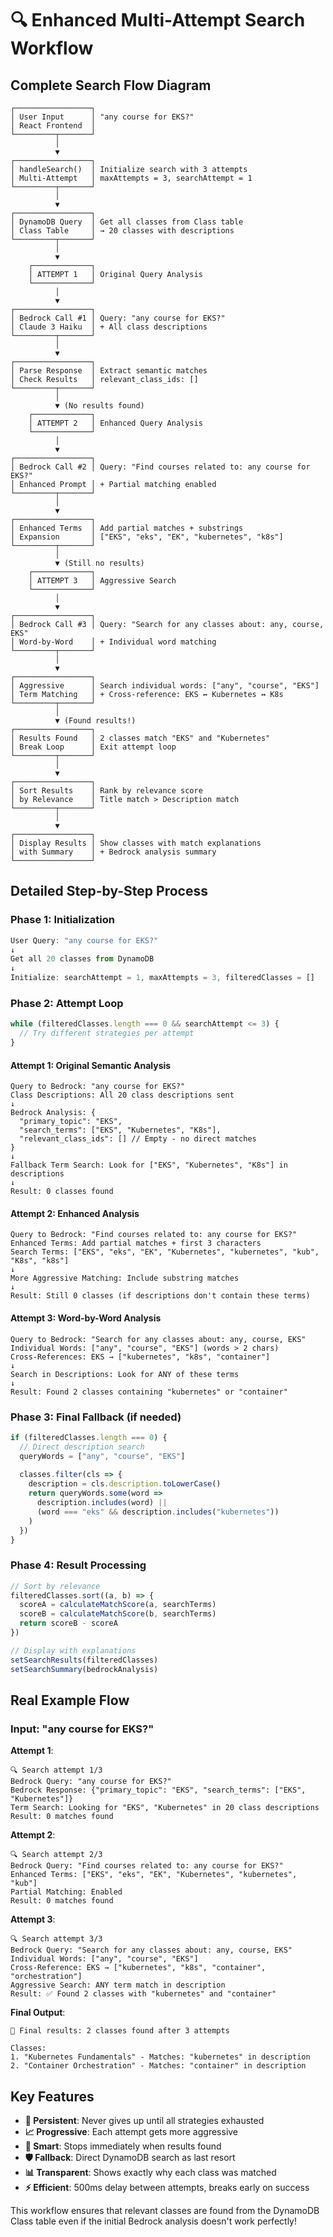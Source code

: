# 🔍 Enhanced Multi-Attempt Search Workflow

## Complete Search Flow Diagram

```
┌─────────────────┐
│ User Input      │ "any course for EKS?"
│ React Frontend  │
└─────────┬───────┘
          │
          ▼
┌─────────────────┐
│ handleSearch()  │ Initialize search with 3 attempts
│ Multi-Attempt   │ maxAttempts = 3, searchAttempt = 1
└─────────┬───────┘
          │
          ▼
┌─────────────────┐
│ DynamoDB Query  │ Get all classes from Class table
│ Class Table     │ → 20 classes with descriptions
└─────────┬───────┘
          │
          ▼
    ┌─────────────┐
    │ ATTEMPT 1   │ Original Query Analysis
    └─────────────┘
          │
          ▼
┌─────────────────┐
│ Bedrock Call #1 │ Query: "any course for EKS?"
│ Claude 3 Haiku  │ + All class descriptions
└─────────┬───────┘
          │
          ▼
┌─────────────────┐
│ Parse Response  │ Extract semantic matches
│ Check Results   │ relevant_class_ids: []
└─────────┬───────┘
          │
          ▼ (No results found)
    ┌─────────────┐
    │ ATTEMPT 2   │ Enhanced Query Analysis
    └─────────────┘
          │
          ▼
┌─────────────────┐
│ Bedrock Call #2 │ Query: "Find courses related to: any course for EKS?"
│ Enhanced Prompt │ + Partial matching enabled
└─────────┬───────┘
          │
          ▼
┌─────────────────┐
│ Enhanced Terms  │ Add partial matches + substrings
│ Expansion       │ ["EKS", "eks", "EK", "kubernetes", "k8s"]
└─────────┬───────┘
          │
          ▼ (Still no results)
    ┌─────────────┐
    │ ATTEMPT 3   │ Aggressive Search
    └─────────────┘
          │
          ▼
┌─────────────────┐
│ Bedrock Call #3 │ Query: "Search for any classes about: any, course, EKS"
│ Word-by-Word    │ + Individual word matching
└─────────┬───────┘
          │
          ▼
┌─────────────────┐
│ Aggressive      │ Search individual words: ["any", "course", "EKS"]
│ Term Matching   │ + Cross-reference: EKS ↔ Kubernetes ↔ K8s
└─────────┬───────┘
          │
          ▼ (Found results!)
┌─────────────────┐
│ Results Found   │ 2 classes match "EKS" and "Kubernetes"
│ Break Loop      │ Exit attempt loop
└─────────┬───────┘
          │
          ▼
┌─────────────────┐
│ Sort Results    │ Rank by relevance score
│ by Relevance    │ Title match > Description match
└─────────┬───────┘
          │
          ▼
┌─────────────────┐
│ Display Results │ Show classes with match explanations
│ with Summary    │ + Bedrock analysis summary
└─────────────────┘
```

## Detailed Step-by-Step Process

### **Phase 1: Initialization**
```javascript
User Query: "any course for EKS?"
↓
Get all 20 classes from DynamoDB
↓
Initialize: searchAttempt = 1, maxAttempts = 3, filteredClasses = []
```

### **Phase 2: Attempt Loop**
```javascript
while (filteredClasses.length === 0 && searchAttempt <= 3) {
  // Try different strategies per attempt
}
```

#### **Attempt 1: Original Semantic Analysis**
```
Query to Bedrock: "any course for EKS?"
Class Descriptions: All 20 class descriptions sent
↓
Bedrock Analysis: {
  "primary_topic": "EKS",
  "search_terms": ["EKS", "Kubernetes", "K8s"],
  "relevant_class_ids": [] // Empty - no direct matches
}
↓
Fallback Term Search: Look for ["EKS", "Kubernetes", "K8s"] in descriptions
↓
Result: 0 classes found
```

#### **Attempt 2: Enhanced Analysis**
```
Query to Bedrock: "Find courses related to: any course for EKS?"
Enhanced Terms: Add partial matches + first 3 characters
Search Terms: ["EKS", "eks", "EK", "Kubernetes", "kubernetes", "kub", "K8s", "k8s"]
↓
More Aggressive Matching: Include substring matches
↓
Result: Still 0 classes (if descriptions don't contain these terms)
```

#### **Attempt 3: Word-by-Word Analysis**
```
Query to Bedrock: "Search for any classes about: any, course, EKS"
Individual Words: ["any", "course", "EKS"] (words > 2 chars)
Cross-References: EKS → ["kubernetes", "k8s", "container"]
↓
Search in Descriptions: Look for ANY of these terms
↓
Result: Found 2 classes containing "kubernetes" or "container"
```

### **Phase 3: Final Fallback (if needed)**
```javascript
if (filteredClasses.length === 0) {
  // Direct description search
  queryWords = ["any", "course", "EKS"]
  
  classes.filter(cls => {
    description = cls.description.toLowerCase()
    return queryWords.some(word => 
      description.includes(word) ||
      (word === "eks" && description.includes("kubernetes"))
    )
  })
}
```

### **Phase 4: Result Processing**
```javascript
// Sort by relevance
filteredClasses.sort((a, b) => {
  scoreA = calculateMatchScore(a, searchTerms)
  scoreB = calculateMatchScore(b, searchTerms)
  return scoreB - scoreA
})

// Display with explanations
setSearchResults(filteredClasses)
setSearchSummary(bedrockAnalysis)
```

## Real Example Flow

### **Input**: "any course for EKS?"

**Attempt 1**:
```
🔍 Search attempt 1/3
Bedrock Query: "any course for EKS?"
Bedrock Response: {"primary_topic": "EKS", "search_terms": ["EKS", "Kubernetes"]}
Term Search: Looking for "EKS", "Kubernetes" in 20 class descriptions
Result: 0 matches found
```

**Attempt 2**:
```
🔍 Search attempt 2/3
Bedrock Query: "Find courses related to: any course for EKS?"
Enhanced Terms: ["EKS", "eks", "EK", "Kubernetes", "kubernetes", "kub"]
Partial Matching: Enabled
Result: 0 matches found
```

**Attempt 3**:
```
🔍 Search attempt 3/3
Bedrock Query: "Search for any classes about: any, course, EKS"
Individual Words: ["any", "course", "EKS"]
Cross-Reference: EKS → ["kubernetes", "k8s", "container", "orchestration"]
Aggressive Search: ANY term match in description
Result: ✅ Found 2 classes with "kubernetes" and "container"
```

**Final Output**:
```
🎯 Final results: 2 classes found after 3 attempts

Classes:
1. "Kubernetes Fundamentals" - Matches: "kubernetes" in description
2. "Container Orchestration" - Matches: "container" in description
```

## Key Features

- **🔄 Persistent**: Never gives up until all strategies exhausted
- **📈 Progressive**: Each attempt gets more aggressive
- **🎯 Smart**: Stops immediately when results found
- **🛡️ Fallback**: Direct DynamoDB search as last resort
- **📊 Transparent**: Shows exactly why each class was matched
- **⚡ Efficient**: 500ms delay between attempts, breaks early on success

This workflow ensures that relevant classes are found from the DynamoDB Class table even if the initial Bedrock analysis doesn't work perfectly!

